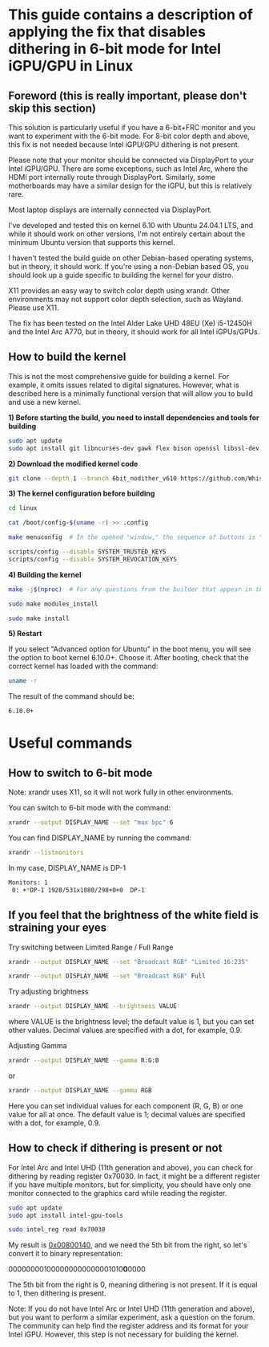 # This guide contains a description of applying the fix that disables dithering in 6-bit mode for Intel iGPU/GPU in Linux

## Foreword (this is really important, please don't skip this section)

This solution is particularly useful if you have a 6-bit+FRC monitor and you want to experiment with the 6-bit mode. For 8-bit color depth and above, this fix is not needed because Intel iGPU/GPU dithering is not present.

Please note that your monitor should be connected via DisplayPort to your Intel iGPU/GPU. There are some exceptions, such as Intel Arc, where the HDMI port internally route through DisplayPort. Similarly, some motherboards may have a similar design for the iGPU, but this is relatively rare.

Most laptop displays are internally connected via DisplayPort.

I've developed and tested this on kernel 6.10 with Ubuntu 24.04.1 LTS, and while it should work on other versions, I'm not entirely certain about the minimum Ubuntu version that supports this kernel. 

I haven't tested the build guide on other Debian-based operating systems, but in theory, it should work. If you're using a non-Debian based OS, you should look up a guide specific to building the kernel for your distro.

X11 provides an easy way to switch color depth using xrandr. Other environments may not support color depth selection, such as Wayland. Please use X11.

The fix has been tested on the Intel Alder Lake UHD 48EU (Xe) i5-12450H and the Intel Arc A770, but in theory, it should work for all Intel iGPUs/GPUs.

## How to build the kernel

This is not the most comprehensive guide for building a kernel. For example, it omits issues related to digital signatures. However, what is described here is a minimally functional version that will allow you to build and use a new kernel.

**1) Before starting the build, you need to install dependencies and tools for building**

```bash
sudo apt update
sudo apt install git libncurses-dev gawk flex bison openssl libssl-dev dkms libelf-dev libudev-dev libpci-dev libiberty-dev autoconf llvm intel-gpu-tools
```

**2) Download the modified kernel code**

```bash
git clone --depth 1 --branch 6bit_nodither_v610 https://github.com/WhisperingWindLinux/linux.git
```

**3) The kernel configuration before building**

```bash
cd linux
```
```bash
cat /boot/config-$(uname -r) >> .config
```
```bash
make menuconfig  # In the opened "window," the sequence of buttons is "Save – OK – Exit – Exit," meaning we save the configuration without changing anything and exit.
```
```bash
scripts/config --disable SYSTEM_TRUSTED_KEYS
scripts/config --disable SYSTEM_REVOCATION_KEYS
```

**4) Building the kernel**

```bash
make -j$(nproc)  # For any questions from the builder that appear in the terminal, press "Enter"
```
```bash
sudo make modules_install
```
```bash
sudo make install
```

**5) Restart**

If you select "Advanced option for Ubuntu" in the boot menu, you will see the option to boot kernel 6.10.0+. Choose it. After booting, check that the correct kernel has loaded with the command:

```bash
uname -r
```

The result of the command should be:

```bash
6.10.0+
```

# Useful commands

## How to switch to 6-bit mode

Note: xrandr uses X11, so it will not work fully in other environments.

You can switch to 6-bit mode with the command:

```bash
xrandr --output DISPLAY_NAME --set "max bpc" 6
```

You can find DISPLAY_NAME by running the command:

```bash
xrandr --listmonitors
```

In my case, DISPLAY_NAME is DP-1

```bash
Monitors: 1
 0: +*DP-1 1920/531x1080/298+0+0  DP-1
```

## If you feel that the brightness of the white field is straining your eyes

Try switching between Limited Range / Full Range

```bash
xrandr --output DISPLAY_NAME --set "Broadcast RGB" "Limited 16:235"
```

```bash
xrandr --output DISPLAY_NAME --set "Broadcast RGB" Full
```

Try adjusting brightness

```bash
xrandr --output DISPLAY_NAME --brightness VALUE
```

where VALUE is the brightness level; the default value is 1, but you can set other values. Decimal values are specified with a dot, for example, 0.9.

Adjusting Gamma

```bash
xrandr --output DISPLAY_NAME --gamma R:G:B
```
or 
```bash
xrandr --output DISPLAY_NAME --gamma RGB
```

Here you can set individual values for each component (R, G, B) or one value for all at once. The default value is 1; decimal values are specified with a dot, for example, 0.9.


## How to check if dithering is present or not

For Intel Arc and Intel UHD (11th generation and above), you can check for dithering by reading register 0x70030. In fact, it might be a different register if you have multiple monitors, but for simplicity, you should have only one monitor connected to the graphics card while reading the register.

```bash
sudo apt update
sudo apt install intel-gpu-tools
```

```bash
sudo intel_reg read 0x70030
```

My result is [0x00800140](https://www.rapidtables.com/convert/number/hex-to-binary.html?x=00800140), and we need the 5th bit from the right, so let's convert it to binary representation:</p>

000000001000000000000001010**0**0000</p>

The 5th bit from the right is 0, meaning dithering is not present. If it is equal to 1, then dithering is present.

Note: If you do not have Intel Arc or Intel UHD (11th generation and above), but you want to perform a similar experiment, ask a question on the forum. The community can help find the register address and its format for your Intel iGPU. However, this step is not necessary for building the kernel.
